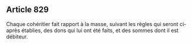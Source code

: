 Article 829
----
Chaque cohéritier fait rapport à la masse, suivant les règles qui seront
ci-après établies, des dons qui lui ont été faits, et des sommes dont il est
débiteur.
